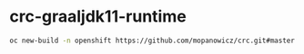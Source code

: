 # crc-graaljdk11-runtime

```bash
oc new-build -n openshift https://github.com/mopanowicz/crc.git#master --context-dir=s2i/crc-graaljdk11-runtime --source-secret=crc-github --name=crc-graaljdk11-runtime --to='crc-graaljdk11-runtime:release'
```
